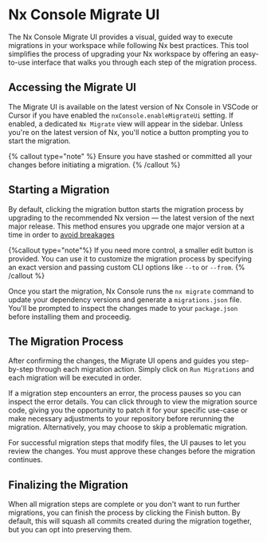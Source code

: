 # Nx Console Migrate UI

The Nx Console Migrate UI provides a visual, guided way to execute migrations in your workspace while following Nx best practices. This tool simplifies the process of upgrading your Nx workspace by offering an easy-to-use interface that walks you through each step of the migration process.

## Accessing the Migrate UI

The Migrate UI is available on the latest version of Nx Console in VSCode or Cursor if you have enabled the `nxConsole.enableMigrateUi` setting. If enabled, a dedicated `Nx Migrate` view will appear in the sidebar. Unless you're on the latest version of Nx, you'll notice a button prompting you to start the migration.

{% callout type="note" %}
Ensure you have stashed or committed all your changes before initiating a migration.
{% /callout %}

## Starting a Migration

By default, clicking the migration button starts the migration process by upgrading to the recommended Nx version — the latest version of the next major release. This method ensures you upgrade one major version at a time in order to [avoid breakages](recipes/tips-n-tricks/advanced-update#one-major-version-at-a-time-small-steps)

{%callout type="note"%}
If you need more control, a smaller edit button is provided. You can use it to customize the migration process by specifying an exact version and passing custom CLI options like `--to` or `--from`.
{% /callout %}

Once you start the migration, Nx Console runs the `nx migrate` command to update your dependency versions and generate a `migrations.json` file. You'll be prompted to inspect the changes made to your `package.json` before installing them and proceedig.

## The Migration Process

After confirming the changes, the Migrate UI opens and guides you step-by-step through each migration action. Simply click on `Run Migrations` and each migration will be executed in order.

If a migration step encounters an error, the process pauses so you can inspect the error details.
You can click through to view the migration source code, giving you the opportunity to patch it for your specific use-case or make necessary adjustments to your repository before rerunning the migration.
Alternatively, you may choose to skip a problematic migration.

For successful migration steps that modify files, the UI pauses to let you review the changes. You must approve these changes before the migration continues.

## Finalizing the Migration

When all migration steps are complete or you don't want to run further migrations, you can finish the process by clicking the Finish button. By default, this will squash all commits created during the migration together, but you can opt into preserving them.

